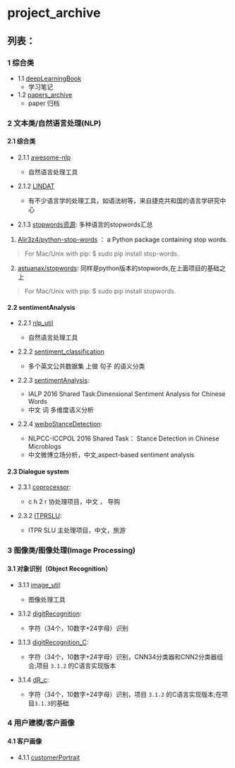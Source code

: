 # project_archive

## 列表：

### 1 综合类
- 1.1 [deepLearningBook](https://github.com/JDwangmo/deepLearningBook)
    - 学习笔记
- 1.2 [papers_archive](https://github.com/JDwangmo/papers_archive)
    - paper 归档

### 2 文本类/自然语言处理(NLP)

#### 2.1 综合类

- 2.1.1 [awesome-nlp](https://github.com/keonkim/awesome-nlp)
    - 自然语言处理工具
    
- 2.1.2 [LINDAT](https://lindat.mff.cuni.cz/en/)
    - 有不少语言学的处理工具，如语法树等，来自捷克共和国的语言学研究中心

- 2.1.3 [stopwords资源](https://github.com/JDwangmo/stop-words): 多种语言的stopwords汇总
1. [Alir3z4/python-stop-words](https://github.com/Alir3z4/python-stop-words) ： a Python package containing stop words.
> For Mac/Unix with pip:  $ sudo pip install stop-words.
2. [astuanax/stopwords](https://github.com/astuanax/stopwords): 同样是python版本的stopwords,在上面项目的基础之上
> For Mac/Unix with pip:  $ sudo pip install stopwords.


#### 2.2 sentimentAnalysis
    
- 2.2.1 [nlp_util](https://github.com/JDwangmo/nlp_util)
    - 自然语言处理工具
    
- 2.2.2 [sentiment_classification](https://github.com/JDwangmo/sentiment_classification)
    - 多个英文公共数据集 上做 句子 的语义分类

- 2.2.3 [sentimentAnalysis](https://github.com/JDwangmo/sentimentAnalysis):
    - IALP 2016 Shared Task:Dimensional Sentiment Analysis for Chinese Words 
    - 中文 词 多维度语义分析
    
- 2.2.4 [weiboStanceDetection](https://github.com/JDwangmo/weiboStanceDetection):
    - NLPCC-ICCPOL 2016 Shared Task： Stance Detection in Chinese Microblogs
    - 中文微博立场分析，中文,aspect-based sentiment analysis
    
#### 2.3 Dialogue system 

- 2.3.1 [coprocessor](https://github.com/JDwangmo/coprocessor):
    - c h 2 r 协处理项目，中文 ， 导购       
    
- 2.3.2 [ITPRSLU](https://github.com/JDwangmo/ITPRSLU):
    - ITPR SLU 主处理项目，中文，旅游    


### 3 图像类/图像处理(Image Processing)

#### 3.1 对象识别（Object Recognition）
    
- 3.1.1 [image_util](https://github.com/JDwangmo/image_util)
    - 图像处理工具
    
- 3.1.2 [digitRecognition](https://github.com/JDwangmo/digitRecognition):
    - 字符（34个，10数字+24字母）识别
   
- 3.1.3 [digitRecognition_C](https://github.com/JDwangmo/digitRecognition_C):
    - 字符（34个，10数字+24字母）识别，CNN34分类器和CNN2分类器组合;项目 `3.1.2` 的C语言实现版本   
    
- 3.1.4 [dR_c](https://github.com/JDwangmo/dR_c):
    - 字符（34个，10数字+24字母）识别，项目 `3.1.2` 的C语言实现版本;在项目`3.1.3`的基础

### 4 用户建模/客户画像

#### 4.1 客户画像
- 4.1.1 [customerPortrait](https://github.com/JDwangmo/customerPortrait)
